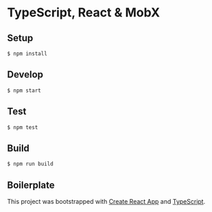 # TypeScript, React & MobX

## Setup

`$ npm install`

## Develop

`$ npm start`

## Test

`$ npm test`

## Build

`$ npm run build`

## Boilerplate

This project was bootstrapped with [Create React App](https://github.com/facebook/create-react-app) and [TypeScript](https://create-react-app.dev/docs/adding-typescript/).
